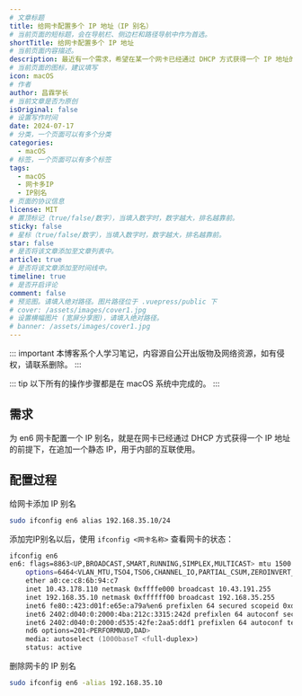 ```yaml
---
# 文章标题
title: 给网卡配置多个 IP 地址（IP 别名）
# 当前页面的短标题，会在导航栏、侧边栏和路径导航中作为首选。
shortTitle: 给网卡配置多个 IP 地址
# 当前页面内容描述。
description: 最近有一个需求，希望在某一个网卡已经通过 DHCP 方式获得一个 IP 地址的前提下，在追加一个静态 IP，用于内部的互联使用，这里以 en6 网卡为例，记录一下配置过程。
# 当前页面的图标，建议填写
icon: macOS
# 作者
author: 昌霖学长
# 当前文章是否为原创
isOriginal: false
# 设置写作时间
date: 2024-07-17
# 分类，一个页面可以有多个分类
categories: 
  - macOS
# 标签，一个页面可以有多个标签
tags: 
  - macOS
  - 网卡多IP
  - IP别名
# 页面的协议信息
license: MIT 
# 置顶标记（true/false/数字），当填入数字时，数字越大，排名越靠前。
sticky: false
# 星标（true/false/数字），当填入数字时，数字越大，排名越靠前。
star: false
# 是否将该文章添加至文章列表中。
article: true
# 是否将该文章添加至时间线中。
timeline: true
# 是否开启评论
comment: false
# 预览图。请填入绝对路径。图片路径位于 .vuepress/public 下
# cover: /assets/images/cover1.jpg
# 设置横幅图片 (宽屏分享图)，请填入绝对路径。
# banner: /assets/images/cover1.jpg
---
```


::: important
本博客系个人学习笔记，内容源自公开出版物及网络资源，如有侵权，请联系删除。
:::

::: tip
以下所有的操作步骤都是在 macOS 系统中完成的。
:::

## 需求

为 en6 网卡配置一个 IP 别名，就是在网卡已经通过 DHCP 方式获得一个 IP 地址的前提下，在追加一个静态 IP，用于内部的互联使用。

## 配置过程

给网卡添加 IP 别名

```zsh
sudo ifconfig en6 alias 192.168.35.10/24
```

添加完IP别名以后，使用 `ifconfig <网卡名称>` 查看网卡的状态：

```zsh
ifconfig en6
en6: flags=8863<UP,BROADCAST,SMART,RUNNING,SIMPLEX,MULTICAST> mtu 1500
	options=6464<VLAN_MTU,TSO4,TSO6,CHANNEL_IO,PARTIAL_CSUM,ZEROINVERT_CSUM>
	ether a0:ce:c8:6b:94:c7
	inet 10.43.178.110 netmask 0xffffe000 broadcast 10.43.191.255
	inet 192.168.35.10 netmask 0xffffff00 broadcast 192.168.35.255
	inet6 fe80::423:d01f:e65e:a79a%en6 prefixlen 64 secured scopeid 0xd 
	inet6 2402:d040:0:2000:4ba:212c:3315:242d prefixlen 64 autoconf secured 
	inet6 2402:d040:0:2000:d535:42fe:2aa5:ddf1 prefixlen 64 autoconf temporary 
	nd6 options=201<PERFORMNUD,DAD>
	media: autoselect (1000baseT <full-duplex>)
	status: active
```

删除网卡的 IP 别名

```zsh
sudo ifconfig en6 -alias 192.168.35.10
```
